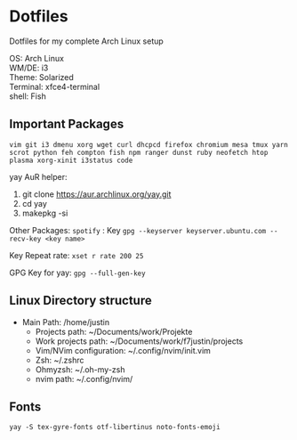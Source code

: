 # Dotfiles

Dotfiles for my complete Arch Linux setup

OS: Arch Linux<br>
WM/DE: i3<br>
Theme: Solarized<br>
Terminal: xfce4-terminal<br>
shell: Fish

## Important Packages
`vim git i3 dmenu xorg wget curl dhcpcd firefox chromium mesa tmux yarn scrot python feh compton fish npm ranger dunst ruby neofetch htop plasma xorg-xinit i3status code`

yay AuR helper: 
1. git clone https://aur.archlinux.org/yay.git
2. cd yay
3. makepkg -si

Other Packages: `spotify` : Key `gpg --keyserver keyserver.ubuntu.com --recv-key <key name>`

Key Repeat rate: `xset r rate 200 25`

GPG Key for yay: `gpg --full-gen-key`
 
## Linux Directory structure
- Main Path: /home/justin
  - Projects path: ~/Documents/work/Projekte
  - Work projects path: ~/Documents/work/f7justin/projects
  - Vim/NVim configuration: ~/.config/nvim/init.vim
  - Zsh: ~/.zshrc
  - Ohmyzsh: ~/.oh-my-zsh
  - nvim path: ~/.config/nvim/

## Fonts
`yay -S tex-gyre-fonts otf-libertinus noto-fonts-emoji`
